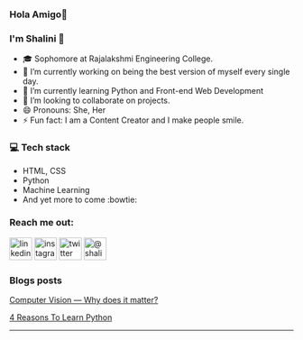 ### Hola Amigo👋


### I'm Shalini 👋


- :mortar_board: Sophomore at Rajalakshmi Engineering College.
- 🔭 I’m currently working on being the best version of myself every single day.
- 🌱 I’m currently learning Python and Front-end Web Development
- 👯 I’m looking to collaborate on projects.
- 😄 Pronouns: She, Her
- ⚡ Fun fact: I am a Content Creator and I make people smile.

### :computer: Tech stack
* HTML, CSS
* Python
* Machine Learning
* And yet more to come :bowtie:

### Reach me out:
[<img src='https://cdn.jsdelivr.net/npm/simple-icons@3.0.1/icons/linkedin.svg' alt='linkedin' height='40'>](https://www.linkedin.com/in/shalinimurali20/) 
[<img src='https://cdn.jsdelivr.net/npm/simple-icons@3.0.1/icons/instagram.svg' alt='instagram' height='40'>](https://www.instagram.com/shasays/) 
[<img src='https://cdn.jsdelivr.net/npm/simple-icons@3.0.1/icons/twitter.svg' alt='twitter' height='40'>](https://twitter.com/shalu01m)
<a href="https://medium.com/@shalinimurali" target="blank"><img src="https://cdn.jsdelivr.net/npm/simple-icons@3.0.1/icons/medium.svg" alt="@shalinimurali" height="40"/></a>

### Blogs posts

[Computer Vision — Why does it matter?](https://shalinimurali.medium.com/computer-vision-why-does-it-matter-92025f122c7b)

[4 Reasons To Learn Python](https://shalinimurali.medium.com/4-reasons-to-choose-python-be6b1c6a5f40)

<hr/>
